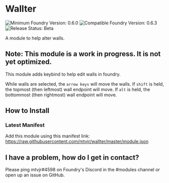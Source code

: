 # Wallter

![Minimum Foundry Version: 0.6.0](https://img.shields.io/badge/Minimum_Foundry_Version-0.6.0-green?style=plastic)
![Compatible Foundry Version: 0.6.3](https://img.shields.io/badge/Compatible_Foundry_Version-0.6.3-green?style=plastic)
![Release Status: Beta](https://img.shields.io/badge/Release_Status-Beta-yellow?style=plastic)

A module to help alter walls.

## Note: This module is a work in progress. It is not yet optimized.

This module adds keybind to help edit walls in foundry.

While walls are selected, the `arrow keys` will move the walls.
If `shift` is held, the topmost (then leftmost) wall endpoint will move.
If `alt` is held, the bottommost (then rightmost) wall endpoint will move.

## How to Install

### Latest Manifest

Add this module using this manifest link: https://raw.githubusercontent.com/mtvjr/wallter/master/module.json

## I have a problem, how do I get in contact?

Please ping mtvjr#4598 on Foundry's Discord in the #modules channel or open up an issue on GitHub.
